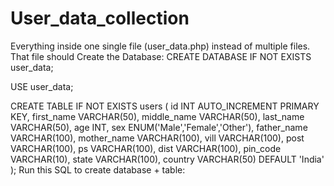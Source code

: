 # User_data_collection
Everything inside one single file (user_data.php) instead of multiple files. That file should
Create the Database:
CREATE DATABASE IF NOT EXISTS user_data;

USE user_data;

CREATE TABLE IF NOT EXISTS users (
    id INT AUTO_INCREMENT PRIMARY KEY,
    first_name VARCHAR(50),
    middle_name VARCHAR(50),
    last_name VARCHAR(50),
    age INT,
    sex ENUM('Male','Female','Other'),
    father_name VARCHAR(100),
    mother_name VARCHAR(100),
    vill VARCHAR(100),
    post VARCHAR(100),
    ps VARCHAR(100),
    dist VARCHAR(100),
    pin_code VARCHAR(10),
    state VARCHAR(100),
    country VARCHAR(50) DEFAULT 'India'
);
Run this SQL to create database + table:
